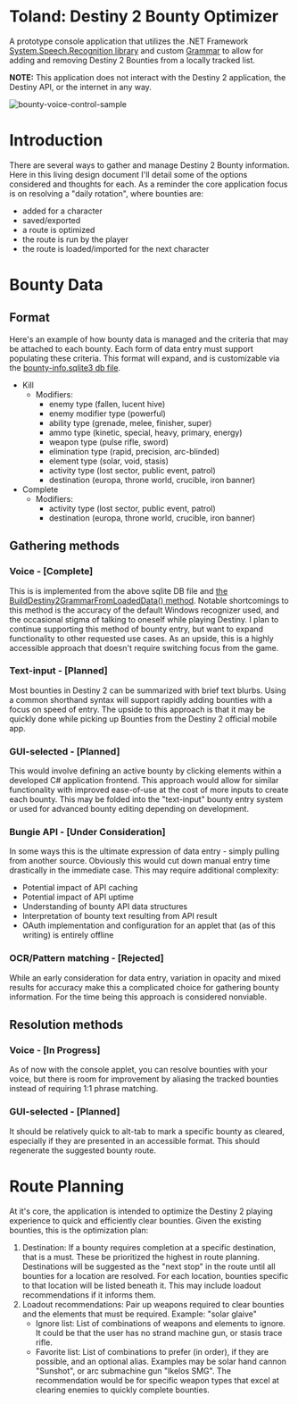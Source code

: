 # Toland: Destiny 2 Bounty Optimizer

A prototype console application that utilizes the .NET Framework [System.Speech.Recognition library](https://learn.microsoft.com/en-us/dotnet/api/system.speech.recognition.speechrecognitionengine) and custom [Grammar](https://learn.microsoft.com/en-us/dotnet/api/system.speech.recognition.grammar) to allow for adding and removing Destiny 2 Bounties from a locally tracked list.

**NOTE:** This application does not interact with the Destiny 2 application, the Destiny API, or the internet in any way.

![bounty-voice-control-sample](https://github.com/JacketsMask/Destiny-2-Bounty-Voice-Control/assets/4825979/f2674af6-401c-4259-9735-03a1a48295af)

# Introduction
There are several ways to gather and manage Destiny 2 Bounty information. Here in this living design document I'll detail some of the options considered and thoughts for each. As a reminder the core application focus is on resolving a "daily rotation", where bounties are:
- added for a character
- saved/exported
- a route is optimized
- the route is run by the player
- the route is loaded/imported for the next character 

# Bounty Data
## Format
Here's an example of how bounty data is managed and the criteria that may be attached to each bounty. Each form of data entry must support populating these criteria. This format will expand, and is customizable via the [bounty-info.sqlite3 db file](https://github.com/JacketsMask/Destiny-2-Bounty-Voice-Control/blob/master/resources/bounty-info.sqlite3).
- Kill
    - Modifiers:
        - enemy type (fallen, lucent hive)
        - enemy modifier type (powerful)
        - ability type (grenade, melee, finisher, super)
        - ammo type (kinetic, special, heavy, primary, energy)
        - weapon type (pulse rifle, sword)
        - elimination type (rapid, precision, arc-blinded)
        - element type (solar, void, stasis)
        - activity type (lost sector, public event, patrol)
        - destination (europa, throne world, crucible, iron banner)
- Complete
    - Modifiers:
        - activity type (lost sector, public event, patrol)
        - destination (europa, throne world, crucible, iron banner)

## Gathering methods
### Voice - **[Complete]**
This is is implemented from the above sqlite DB file and [the BuildDestiny2GrammarFromLoadedData() method](https://github.com/JacketsMask/Destiny-2-Bounty-Voice-Control/blob/master/Program.cs#L91). Notable shortcomings to this method is the accuracy of the default Windows recognizer used, and the occasional stigma of talking to oneself while playing Destiny. I plan to continue supporting this method of bounty entry, but want to expand functionality to other requested use cases. As an upside, this is a highly accessible approach that doesn't require switching focus from the game.

### Text-input - **[Planned]**
Most bounties in Destiny 2 can be summarized with brief text blurbs. Using a common shorthand syntax will support rapidly adding bounties with a focus on speed of entry. The upside to this approach is that it may be quickly done while picking up Bounties from the Destiny 2 official mobile app.

### GUI-selected - **[Planned]**
This would involve defining an active bounty by clicking elements within a developed C# application frontend. This approach would allow for similar functionality with improved ease-of-use at the cost of more inputs to create each bounty. This may be folded into the "text-input" bounty entry system or used for advanced bounty editing depending on development.

### Bungie API - **[Under Consideration]**
In some ways this is the ultimate expression of data entry - simply pulling from another source. Obviously this would cut down manual entry time drastically in the immediate case. This may require additional complexity:
- Potential impact of API caching 
- Potential impact of API uptime
- Understanding of bounty API data structures
- Interpretation of bounty text resulting from API result
- OAuth implementation and configuration for an applet that (as of this writing) is entirely offline

### OCR/Pattern matching - **[Rejected]**
While an early consideration for data entry, variation in opacity and mixed results for accuracy make this a complicated choice for gathering bounty information. For the time being this approach is considered nonviable. 

## Resolution methods
### Voice - **[In Progress]**
As of now with the console applet, you can resolve bounties with your voice, but there is room for improvement by aliasing the tracked bounties instead of requiring 1:1 phrase matching.

### GUI-selected - **[Planned]**
It should be relatively quick to alt-tab to mark a specific bounty as cleared, especially if they are presented in an accessible format. This should regenerate the suggested bounty route.

# Route Planning
At it's core, the application is intended to optimize the Destiny 2 playing experience to quick and efficiently clear bounties. Given the existing bounties, this is the optimization plan:
1. Destination: If a bounty requires completion at a specific destination, that is a must. These be prioritized the highest in route planning. Destinations will be suggested as the "next stop" in the route until all bounties for a location are resolved. For each location, bounties specific to that location will be listed beneath it. This may include loadout recommendations if it informs them.
1. Loadout recommendations: Pair up weapons required to clear bounties and the elements that must be required. Example: "solar glaive"
    - Ignore list: List of combinations of weapons and elements to ignore. It could be that the user has no strand machine gun, or stasis trace rifle.
    - Favorite list: List of combinations to prefer (in order), if they are possible, and an optional alias. Examples may be solar hand cannon "Sunshot", or arc submachine gun "Ikelos SMG". The recommendation would be for specific weapon types that excel at clearing enemies to quickly complete bounties.

